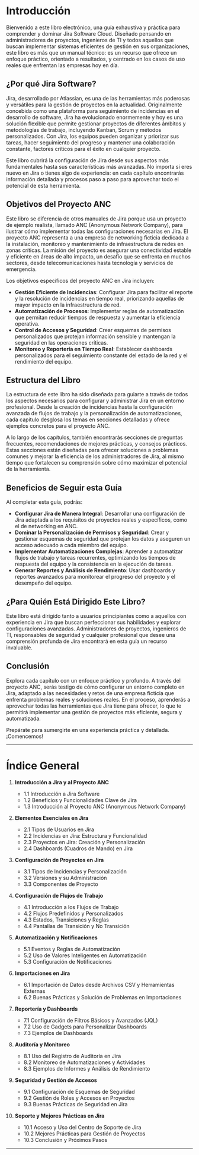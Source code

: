 # Introducción

Bienvenido a este libro electrónico, una guía exhaustiva y práctica para comprender y dominar Jira Software Cloud. Diseñado pensando en administradores de proyectos, ingenieros de TI y todos aquellos que buscan implementar sistemas eficientes de gestión en sus organizaciones, este libro es más que un manual técnico: es un recurso que ofrece un enfoque práctico, orientado a resultados, y centrado en los casos de uso reales que enfrentan las empresas hoy en día.

## ¿Por qué Jira Software?

Jira, desarrollado por Atlassian, es una de las herramientas más poderosas y versátiles para la gestión de proyectos en la actualidad. Originalmente concebida como una plataforma para seguimiento de incidencias en el desarrollo de software, Jira ha evolucionado enormemente y hoy es una solución flexible que permite gestionar proyectos de diferentes ámbitos y metodologías de trabajo, incluyendo Kanban, Scrum y métodos personalizados. Con Jira, los equipos pueden organizar y priorizar sus tareas, hacer seguimiento del progreso y mantener una colaboración constante, factores críticos para el éxito en cualquier proyecto.

Este libro cubrirá la configuración de Jira desde sus aspectos más fundamentales hasta sus características más avanzadas. No importa si eres nuevo en Jira o tienes algo de experiencia: en cada capítulo encontrarás información detallada y procesos paso a paso para aprovechar todo el potencial de esta herramienta.

## Objetivos del Proyecto ANC

Este libro se diferencia de otros manuales de Jira porque usa un proyecto de ejemplo realista, llamado ANC (Anonymous Network Company), para ilustrar cómo implementar todas las configuraciones necesarias en Jira. El proyecto ANC representa a una empresa de networking ficticia dedicada a la instalación, monitoreo y mantenimiento de infraestructura de redes en zonas críticas. La misión del proyecto es asegurar una conectividad estable y eficiente en áreas de alto impacto, un desafío que se enfrenta en muchos sectores, desde telecomunicaciones hasta tecnología y servicios de emergencia.

Los objetivos específicos del proyecto ANC en Jira incluyen:

- **Gestión Eficiente de Incidencias**: Configurar Jira para facilitar el reporte y la resolución de incidencias en tiempo real, priorizando aquellas de mayor impacto en la infraestructura de red.
- **Automatización de Procesos**: Implementar reglas de automatización que permitan reducir tiempos de respuesta y aumentar la eficiencia operativa.
- **Control de Accesos y Seguridad**: Crear esquemas de permisos personalizados que protejan información sensible y mantengan la seguridad en las operaciones críticas.
- **Monitoreo y Reportería en Tiempo Real**: Establecer dashboards personalizados para el seguimiento constante del estado de la red y el rendimiento del equipo.

## Estructura del Libro

La estructura de este libro ha sido diseñada para guiarte a través de todos los aspectos necesarios para configurar y administrar Jira en un entorno profesional. Desde la creación de incidencias hasta la configuración avanzada de flujos de trabajo y la personalización de automatizaciones, cada capítulo desglosa los temas en secciones detalladas y ofrece ejemplos concretos para el proyecto ANC.

A lo largo de los capítulos, también encontrarás secciones de preguntas frecuentes, recomendaciones de mejores prácticas, y consejos prácticos. Estas secciones están diseñadas para ofrecer soluciones a problemas comunes y mejorar la eficiencia de los administradores de Jira, al mismo tiempo que fortalecen su comprensión sobre cómo maximizar el potencial de la herramienta.

## Beneficios de Seguir esta Guía

Al completar esta guía, podrás:

- **Configurar Jira de Manera Integral**: Desarrollar una configuración de Jira adaptada a los requisitos de proyectos reales y específicos, como el de networking en ANC.
- **Dominar la Personalización de Permisos y Seguridad**: Crear y gestionar esquemas de seguridad que protejan los datos y aseguren un acceso adecuado a cada miembro del equipo.
- **Implementar Automatizaciones Complejas**: Aprender a automatizar flujos de trabajo y tareas recurrentes, optimizando los tiempos de respuesta del equipo y la consistencia en la ejecución de tareas.
- **Generar Reportes y Análisis de Rendimiento**: Usar dashboards y reportes avanzados para monitorear el progreso del proyecto y el desempeño del equipo.

## ¿Para Quién Está Dirigido Este Libro?

Este libro está dirigido tanto a usuarios principiantes como a aquellos con experiencia en Jira que buscan perfeccionar sus habilidades y explorar configuraciones avanzadas. Administradores de proyectos, ingenieros de TI, responsables de seguridad y cualquier profesional que desee una comprensión profunda de Jira encontrará en esta guía un recurso invaluable. 

## Conclusión

Explora cada capítulo con un enfoque práctico y profundo. A través del proyecto ANC, serás testigo de cómo configurar un entorno completo en Jira, adaptado a las necesidades y retos de una empresa ficticia que enfrenta problemas reales y soluciones reales. En el proceso, aprenderás a aprovechar todas las herramientas que Jira tiene para ofrecer, lo que te permitirá implementar una gestión de proyectos más eficiente, segura y automatizada. 

Prepárate para sumergirte en una experiencia práctica y detallada. ¡Comencemos!

---

# Índice General

1. **Introducción a Jira y al Proyecto ANC**
   - 1.1 Introducción a Jira Software
   - 1.2 Beneficios y Funcionalidades Clave de Jira
   - 1.3 Introducción al Proyecto ANC (Anonymous Network Company)

2. **Elementos Esenciales en Jira**
   - 2.1 Tipos de Usuarios en Jira
   - 2.2 Incidencias en Jira: Estructura y Funcionalidad
   - 2.3 Proyectos en Jira: Creación y Personalización
   - 2.4 Dashboards (Cuadros de Mando) en Jira

3. **Configuración de Proyectos en Jira**
   - 3.1 Tipos de Incidencias y Personalización
   - 3.2 Versiones y su Administración
   - 3.3 Componentes de Proyecto

4. **Configuración de Flujos de Trabajo**
   - 4.1 Introducción a los Flujos de Trabajo
   - 4.2 Flujos Predefinidos y Personalizados
   - 4.3 Estados, Transiciones y Reglas
   - 4.4 Pantallas de Transición y No Transición

5. **Automatización y Notificaciones**
   - 5.1 Eventos y Reglas de Automatización
   - 5.2 Uso de Valores Inteligentes en Automatización
   - 5.3 Configuración de Notificaciones

6. **Importaciones en Jira**
   - 6.1 Importación de Datos desde Archivos CSV y Herramientas Externas
   - 6.2 Buenas Prácticas y Solución de Problemas en Importaciones

7. **Reportería y Dashboards**
   - 7.1 Configuración de Filtros Básicos y Avanzados (JQL)
   - 7.2 Uso de Gadgets para Personalizar Dashboards
   - 7.3 Ejemplos de Dashboards

8. **Auditoría y Monitoreo**
   - 8.1 Uso del Registro de Auditoría en Jira
   - 8.2 Monitoreo de Automatizaciones y Actividades
   - 8.3 Ejemplos de Informes y Análisis de Rendimiento

9. **Seguridad y Gestión de Accesos**
   - 9.1 Configuración de Esquemas de Seguridad
   - 9.2 Gestión de Roles y Accesos en Proyectos
   - 9.3 Buenas Prácticas de Seguridad en Jira

10. **Soporte y Mejores Prácticas en Jira**
    - 10.1 Acceso y Uso del Centro de Soporte de Jira
    - 10.2 Mejores Prácticas para Gestión de Proyectos
    - 10.3 Conclusión y Próximos Pasos

---

